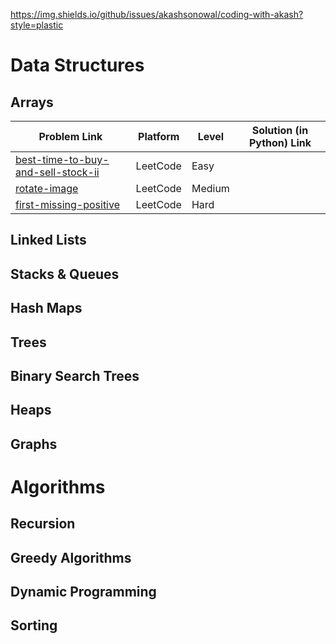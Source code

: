 https://img.shields.io/github/issues/akashsonowal/coding-with-akash?style=plastic

# Data Structures

## Arrays
| Problem Link | Platform | Level | Solution (in Python) Link |
| --- | --- | --- | --- |
| [best-time-to-buy-and-sell-stock-ii](https://leetcode.com/problems/best-time-to-buy-and-sell-stock-ii/) | LeetCode | Easy | |
| [rotate-image](https://leetcode.com/problems/rotate-image/) | LeetCode | Medium | |
| [first-missing-positive](https://leetcode.com/problems/first-missing-positive/)| LeetCode | Hard | |

## Linked Lists


## Stacks & Queues

## Hash Maps

## Trees

## Binary Search Trees

## Heaps

## Graphs

# Algorithms

## Recursion

## Greedy Algorithms

## Dynamic Programming

## Sorting


